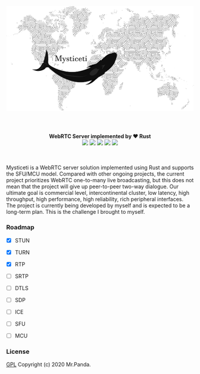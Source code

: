 <div align="center">
    <img src="./.material/logo.png" width="700px"/>
</div>
<br/>
<h1></h1>
<div align="center">
    <strong>WebRTC Server implemented by ❤️ Rust</strong>
</div>
<div align="center">
    <img src="https://img.shields.io/github/workflow/status/Mycrl/Mysticeti/Mysticeti Tests"/>
    <img src="https://img.shields.io/github/languages/top/Mycrl/Mysticeti"/>
    <img src="https://img.shields.io/github/license/Mycrl/Mysticeti"/>
    <img src="https://img.shields.io/github/issues/Mycrl/Mysticeti"/>
    <img src="https://img.shields.io/github/stars/Mycrl/Mysticeti"/>
</div>
<br/>
<br/>

Mysticeti is a WebRTC server solution implemented using Rust and supports the SFU/MCU model. Compared with other ongoing projects, the current project prioritizes WebRTC one-to-many live broadcasting, but this does not mean that the project will give up peer-to-peer two-way dialogue. Our ultimate goal is commercial level, intercontinental cluster, low latency, high throughput, high performance, high reliability, rich peripheral interfaces.  
The project is currently being developed by myself and is expected to be a long-term plan. This is the challenge I brought to myself.  


### Roadmap

- [x] STUN
- [x] TURN
- [x] RTP
- [ ] SRTP
- [ ] DTLS
- [ ] SDP
- [ ] ICE
- [ ] SFU
- [ ] MCU


### License
[GPL](./LICENSE)
Copyright (c) 2020 Mr.Panda.
